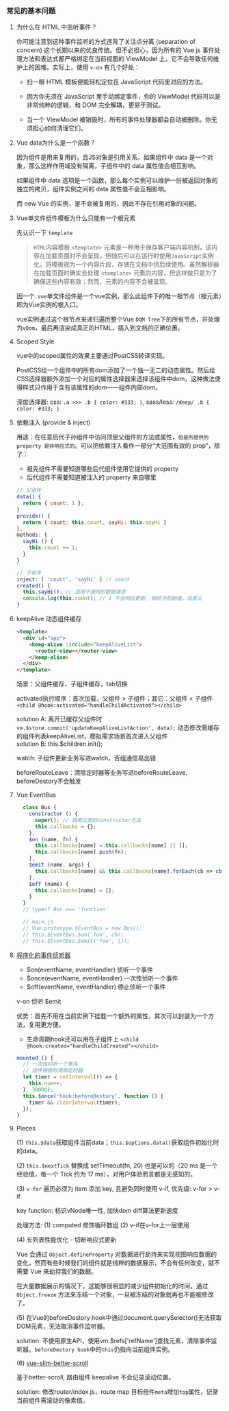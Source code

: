 ### 常见的基本问题

1. 为什么在 HTML 中监听事件？

    你可能注意到这种事件监听的方式违背了关注点分离 (separation of concern) 这个长期以来的优良传统。但不必担心，因为所有的 Vue.js 事件处理方法和表达式都严格绑定在当前视图的 ViewModel 上，它不会导致任何维护上的困难。实际上，使用 `v-on` 有几个好处：

    - 扫一眼 HTML 模板便能轻松定位在 JavaScript 代码里对应的方法。

    - 因为你无须在 JavaScript 里手动绑定事件，你的 ViewModel 代码可以是非常纯粹的逻辑，和 DOM 完全解耦，更易于测试。

    - 当一个 ViewModel 被销毁时，所有的事件处理器都会自动被删除。你无须担心如何清理它们。



2. Vue data为什么是一个函数？
  
    因为组件是用来复用的，且JS对象是引用关系。如果组件中 data 是一个对象，那么这样作用域没有隔离，子组件中的 data 属性值会相互影响。

    如果组件中 data 选项是一个函数，那么每个实例可以维护一份被返回对象的独立的拷贝，组件实例之间的 data 属性值不会互相影响。

    而 new Vue 的实例，是不会被复用的，因此不存在引用对象的问题。



3. Vue单文件组件模板为什么只能有一个根元素

    先认识一下 `template`

    > `HTML`内容模板 `<template>` 元素是一种用于保存客户端内容机制，该内容在加载页面时不会呈现，但随后可以在运行时使用`JavaScript`实例化。将模板视为一个内容片段，存储在文档中供后续使用。虽然解析器在加载页面时确实会处理 `<template>` 元素的内容，但这样做只是为了确保这些内容有效；然而，元素的内容不会被呈现。

    因一个`.vue`单文件组件是一个vue实例，那么此组件下的唯一根节点（根元素）即为Vue实例的根入口。

    vue实例通过这个根节点来递归遍历整个Vue `DOM Tree`下的所有节点，并处理为`vDom`，最后再渲染成真正的HTML，插入到文档的正确位置。



4. Scoped Style

    vue中的scoped属性的效果主要通过PostCSS转译实现。

    PostCSS给一个组件中的所有dom添加了一个独一无二的动态属性。然后给CSS选择器额外添加一个对应的属性选择器来选择该组件中dom，这种做法使得样式只作用于含有该属性的dom——组件内部dom。

    深度选择器: css: `.a >>> .b { color: #333; }`, sass/less: `/deep/ .b { color: #333; }`



5. 依赖注入 (provide & inject)

    用途：在任意后代子孙组件中访问顶层父组件的方法或属性，`但是所提供的 property 是非响应式的`。可以把依赖注入看作一部分“大范围有效的 prop”，除了：

      - 祖先组件不需要知道哪些后代组件使用它提供的 property
      - 后代组件不需要知道被注入的 property 来自哪里
    
    ```js
    // 父组件
    data() {
      return { count: 1 };
    }
    provide() {
      return { count: this.count, sayHi: this.sayHi }
    },
    methods: {
      sayHi () {
        this.count += 1;
      }
    }

    // 子组件
    inject: [ 'count', 'sayHi' ] // count
    created() {
      this.sayHi(); // 适用于通用的数据请求
      console.log(this.count); // 1 不会响应更新, 始终为初始值。没意义
    }
    ```



6. keepAlive 动态组件缓存

    ```html
    <template>
      <div id="app">
        <keep-alive :include="keepAliveList">
          <router-view></router-view>
        </keep-alive>
      </div>
    </template>
    ```
    场景：父组件缓存，子组件缓存，tab切换

    activated执行顺序：首次加载，父组件 > 子组件；其它：父组件 < 子组件  `<child @hook:activated="handleChildActivated"></child>`

    solution A: 离开已缓存父组件时 `vm.$store.commit('updateKeepAliveListAction', data);` 动态修改需缓存的组件列表keepAliveList，模拟需求场景首次进入父组件  
    solution B: this.$children.init();

    watch: 子组件更新业务写进watch，否组通信易出错

    beforeRouteLeave：清除定时器等业务写进beforeRouteLeave, beforeDestory不会触发



7. Vue EventBus

    ```js
      class Bus {
        constructor () {
          super(); // 调用父类的constructor方法
          this.callbacks = {};
        },
        $on (name, fn) {
          this.callbacks[name] = this.callbacks[name] || [];
          this.callbacks[name].push(fn);
        },
        $emit (name, args) {
          this.callbacks[name] && this.callbacks[name].forEach(cb => cb(args));
        },
        $off (name) {
          this.callbacks[name] = [];
        }
      }
      // typeof Bus === 'function'

      // main.js
      // Vue.prototype.$EventBus = new Bus();
      // this.$EventBus.$on('foo', cb);
      // this.$EventBus.$emit('foo', {});
    ```



8. [程序化的事件侦听器](https://cn.vuejs.org/v2/guide/components-edge-cases.html#%E7%A8%8B%E5%BA%8F%E5%8C%96%E7%9A%84%E4%BA%8B%E4%BB%B6%E4%BE%A6%E5%90%AC%E5%99%A8)

    - $on(eventName, eventHandler) 侦听一个事件
    - $once(eventName, eventHandler) 一次性侦听一个事件
    - $off(eventName, eventHandler) 停止侦听一个事件

    v-on 侦听 $emit

    优势：首先不用在当前实例下挂载一个额外的属性，其次可以封装为一个方法，复用更方便。

    - 生命周期hook还可以用在子组件上 `<child @hook:created="handleChildCreated"></child>`

    ```js
    mounted () {
      // 一次性侦听一个事件
      // 组件销毁时清除定时器
      let timer = setInterval(() => {
        this.num++;
      }, 30000);
      this.$once('hook:beforeDestory', function () {
        timer && clearInterval(timer);
      });
    }
    ```

99. Pieces
  
    (1) `this.$data`获取组件当前data；`this.$options.data()`获取组件初始化时的data。

    (2) `this.$nextTick` 替换成 setTimeout(fn, 20) 也是可以的（20 ms 是一个经验值，每一个 Tick 约为 17 ms），对用户体验而言都是无感知的。

    (3) `v-for` 遍历必须为 item 添加 key, 且避免同时使用 v-if, 优先级: v-for > v-if

    key function: 标识vNode唯一性, 加快dom diff算法更新速度

    处理方法: (1) computed 修饰循环数组 (2) v-if在v-for上一层使用

    (4) 长列表性能优化 - 切断响应式更新

    Vue 会通过 `Object.defineProperty` 对数据进行劫持来实现视图响应数据的变化，然而有些时候我们的组件就是纯粹的数据展示，不会有任何改变，就不需要 Vue 来劫持我们的数据。

    在大量数据展示的情况下，这能够很明显的减少组件初始化的时间，通过 `Object.freeze` 方法来冻结一个对象，一旦被冻结的对象就再也不能被修改了。

    (5) 在Vue的beforeDestory hook中通过document.querySelector()无法获取DOM元素，无法取消事件监听器。

    solution: 不使用原生API，使用vm.$refs['refName']查找元素，清除事件监听器。`beforeDestory hook`中的`this`仍指向当前组件实例。

    (6) [vue-slim-better-scroll](https://wannaxiao.github.io/vue-slim-better-scroll/docs/dist/)

    基于better-scroll, 路由组件 keepalive 不会记录滚动位置。

    solution: 修改router/index.js，route map 目标组件`meta`增加`top`属性，记录当前组件需滚动的像素值。
